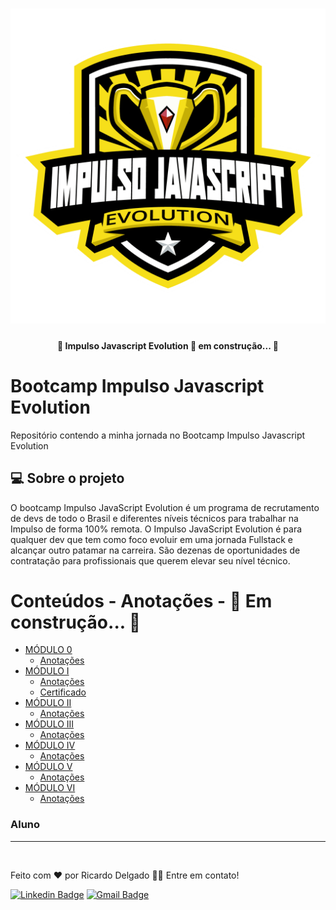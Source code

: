 <h1 align="center">
    <img alt="Impulso Javascript Evolution" title="#ImpulsoJavascriptEvolution" src="./assets/impulso_logo.png" />
</h1>

<h4 align="center"> 
	🚧 Impulso Javascript Evolution 🚀 em construção... 🚧
</h4>

# Bootcamp Impulso Javascript Evolution
Repositório contendo a minha jornada no Bootcamp Impulso Javascript Evolution

## 💻 Sobre o projeto

O bootcamp Impulso JavaScript Evolution é um programa de recrutamento de devs de todo o Brasil e diferentes níveis técnicos para trabalhar na Impulso de forma 100% remota. O Impulso JavaScript Evolution é para qualquer dev que tem como foco evoluir em uma jornada Fullstack e alcançar outro patamar na carreira. São dezenas de oportunidades de contratação para profissionais que querem elevar seu nível técnico.

Conteúdos - Anotações - 🚧 Em construção... 🚧 
=================
<!--ts-->
   * [MÓDULO 0](#)
      * [Anotações](modulo-0/anotacoes.txt)
   * [MÓDULO I](#)
      * [Anotações](modulo-I/anotacoes.txt)
      * [Certificado](modulo-I/cert_introducao_programacao_pensamento_computacional.pdf)
   * [MÓDULO II](#)
      * [Anotações](modulo-II/anotacoes.txt)
   * [MÓDULO III](#)
      * [Anotações](modulo-III/anotacoes.txt)
   * [MÓDULO IV](#)
      * [Anotações](modulo-IV/anotacoes.txt)
   * [MÓDULO V](#)
      * [Anotações](modulo-V/anotacoes.txt)
   * [MÓDULO VI](#)
      * [Anotações](modulo-VI/anotacoes.txt)  
<!--te-->

### Aluno
---

 <img style="border-radius: 50%;" src="https://avatars.githubusercontent.com/u/6931528?s=96&v=4" width="100px;" alt=""/>
 
Feito com ❤️ por Ricardo Delgado 👋🏽 Entre em contato!

[![Linkedin Badge](https://img.shields.io/badge/-Ricardo%20Delgado-blue?style=flat-square&logo=Linkedin&logoColor=white&link=https://www.linkedin.com/in/ricardo-m-delgado/)](https://www.linkedin.com/in/ricardo-m-delgado/) 
[![Gmail Badge](https://img.shields.io/badge/-ricardomdelgado@gmail.com-c14438?style=flat-square&logo=Gmail&logoColor=white&link=mailto:ricardomdelgado@gmail.com)](mailto:ricardomdelgado@gmail.com)